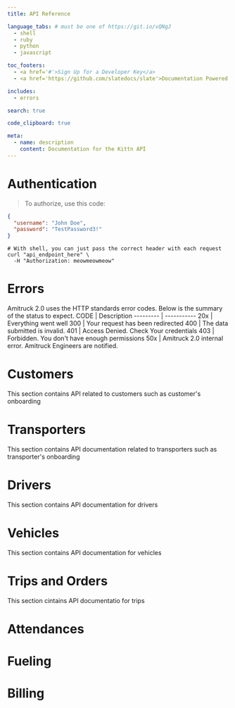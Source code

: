 ```yaml
---
title: API Reference

language_tabs: # must be one of https://git.io/vQNgJ
  - shell
  - ruby
  - python
  - javascript

toc_footers:
  - <a href='#'>Sign Up for a Developer Key</a>
  - <a href='https://github.com/slatedocs/slate'>Documentation Powered by Slate</a>

includes:
  - errors

search: true

code_clipboard: true

meta:
  - name: description
    content: Documentation for the Kittn API
---
```



# Authentication

> To authorize, use this code:

```json
{
  "username": "John Doe",
  "password": "TestPassword3!"
}

```


```shell
# With shell, you can just pass the correct header with each request
curl "api_endpoint_here" \
  -H "Authorization: meowmeowmeow"
```


# Errors
Amitruck 2.0 uses the HTTP standards error codes. Below is the summary of the status to expect.
CODE | Description
--------- | -----------
20x | Everything went well
300 | Your request has been redirected
400 | The data submitted is invalid.
401 | Access Denied. Check Your credentials
403 | Forbidden. You don't have enough permissions
50x | Amitruck 2.0 internal error. Amitruck Engineers are notified.


# Customers
This section contains API related to customers such as customer's onboarding


# Transporters
This section contains API documentation related to transporters such as transporter's onboarding

# Drivers
This section contains API documentation for drivers

# Vehicles 
This section contains API documentation for vehicles

# Trips and Orders
This section cintains API documentatio for trips 

# Attendances 

# Fueling 

# Billing 